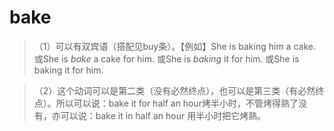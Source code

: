 # bake

>（1）可以有双宾语（搭配见buy条）。【例如】She is baking him a cake. 或She is *bake* a cake for him. 或She is *baking* it for him. 或She is baking it for him.

>（2）这个动词可以是第二类（没有必然终点），也可以是第三类（有必然终点）。所以可以说：bake it for half an hour烤半小时，不管烤得熟了没有，亦可以说：bake it in half an hour 用半小时把它烤熟。
